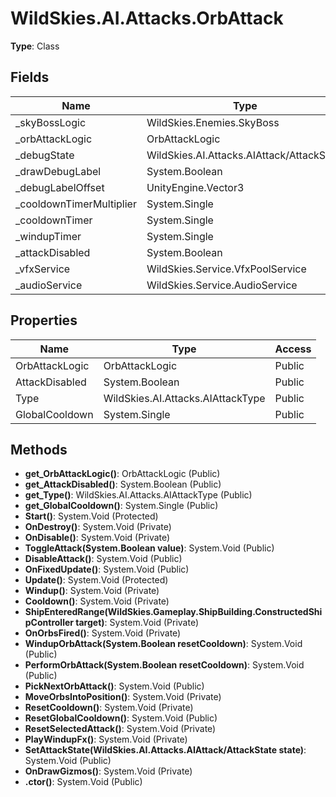 ﻿# WildSkies.AI.Attacks.OrbAttack

**Type**: Class

## Fields

| Name | Type | Access |
|------|------|--------|
| _skyBossLogic | WildSkies.Enemies.SkyBoss | Private |
| _orbAttackLogic | OrbAttackLogic | Private |
| _debugState | WildSkies.AI.Attacks.AIAttack/AttackState | Private |
| _drawDebugLabel | System.Boolean | Private |
| _debugLabelOffset | UnityEngine.Vector3 | Private |
| _cooldownTimerMultiplier | System.Single | Private |
| _cooldownTimer | System.Single | Private |
| _windupTimer | System.Single | Private |
| _attackDisabled | System.Boolean | Private |
| _vfxService | WildSkies.Service.VfxPoolService | Private |
| _audioService | WildSkies.Service.AudioService | Protected |

## Properties

| Name | Type | Access |
|------|------|--------|
| OrbAttackLogic | OrbAttackLogic | Public |
| AttackDisabled | System.Boolean | Public |
| Type | WildSkies.AI.Attacks.AIAttackType | Public |
| GlobalCooldown | System.Single | Public |

## Methods

- **get_OrbAttackLogic()**: OrbAttackLogic (Public)
- **get_AttackDisabled()**: System.Boolean (Public)
- **get_Type()**: WildSkies.AI.Attacks.AIAttackType (Public)
- **get_GlobalCooldown()**: System.Single (Public)
- **Start()**: System.Void (Protected)
- **OnDestroy()**: System.Void (Private)
- **OnDisable()**: System.Void (Private)
- **ToggleAttack(System.Boolean value)**: System.Void (Public)
- **DisableAttack()**: System.Void (Public)
- **OnFixedUpdate()**: System.Void (Public)
- **Update()**: System.Void (Protected)
- **Windup()**: System.Void (Private)
- **Cooldown()**: System.Void (Private)
- **ShipEnteredRange(WildSkies.Gameplay.ShipBuilding.ConstructedShipController target)**: System.Void (Private)
- **OnOrbsFired()**: System.Void (Private)
- **WindupOrbAttack(System.Boolean resetCooldown)**: System.Void (Public)
- **PerformOrbAttack(System.Boolean resetCooldown)**: System.Void (Public)
- **PickNextOrbAttack()**: System.Void (Public)
- **MoveOrbsIntoPosition()**: System.Void (Private)
- **ResetCooldown()**: System.Void (Private)
- **ResetGlobalCooldown()**: System.Void (Public)
- **ResetSelectedAttack()**: System.Void (Private)
- **PlayWindupFx()**: System.Void (Private)
- **SetAttackState(WildSkies.AI.Attacks.AIAttack/AttackState state)**: System.Void (Public)
- **OnDrawGizmos()**: System.Void (Private)
- **.ctor()**: System.Void (Public)

